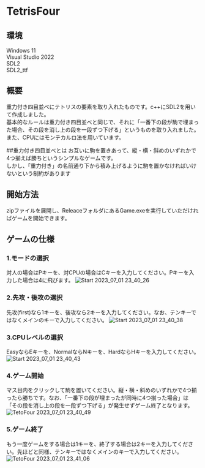# TetrisFour
## 環境
Windows 11<br>
Visual Studio 2022<br>
SDL2<br>
SDL2_ttf<br>

## 概要
重力付き四目並べにテトリスの要素を取り入れたものです。c++にSDL2を用いて作成しました。<br>
基本的なルールは重力付き四目並べと同じで、それに「一番下の段が駒で埋まった場合、その段を消し上の段を一段ずつ下げる」というものを取り入れました。また、CPUにはモンテカルロ法を用いています。

##重力付き四目並べとは
お互いに駒を置きあって、縦・横・斜めのいずれかで4つ揃えば勝ちというシンプルなゲームです。<br>
しかし、「重力付き」の名前通り下から積み上げるように駒を置かなければいけないという制約があります

## 開始方法
zipファイルを展開し、ReleaceフォルダにあるGame.exeを実行していただければゲームを開始できます。

## ゲームの仕様
### 1.モードの選択
対人の場合はPキーを、対CPUの場合はCキーを入力してください。Pキーを入力した場合は4に飛びます。
![Start 2023_07_01 23_40_26](https://github.com/tanakan83-kousen/TetrisFour/assets/111548773/19d9057f-b9aa-4a7e-af14-4201f81fa431)

### 2.先攻・後攻の選択
先攻(first)なら1キーを、後攻なら2キーを入力してください。なお、テンキーではなくメインのキーで入力してください。
![Start 2023_07_01 23_40_38](https://github.com/tanakan83-kousen/TetrisFour/assets/111548773/22f2e4bc-f99f-47b3-bded-eb128f0a6156)

### 3.CPUレベルの選択
EasyならEキーを、NormalならNキーを、HardならHキーを入力してください。
![Start 2023_07_01 23_40_43](https://github.com/tanakan83-kousen/TetrisFour/assets/111548773/dea9fcc7-9032-4597-a648-8ae6faf01ef6)

### 4.ゲーム開始
マス目内をクリックして駒を置いてください。縦・横・斜めのいずれかで4つ揃ったら勝ちです。なお、「一番下の段が埋まったが同時に4つ揃った場合」は「その段を消し上の段を一段ずつ下げる」が発生せずゲーム終了となります。
![TetoFour 2023_07_01 23_40_49](https://github.com/tanakan83-kousen/TetrisFour/assets/111548773/f9b95aa2-9fd5-4343-b9c6-e8887ef8de62)

### 5.ゲーム終了
もう一度ゲームをする場合は1キーを、終了する場合は2キーを入力してください。先ほどと同様、テンキーではなくメインのキーで入力してください。
![TetoFour 2023_07_01 23_41_06](https://github.com/tanakan83-kousen/TetrisFour/assets/111548773/5f15df10-437b-4687-8372-416fa35438ee)

